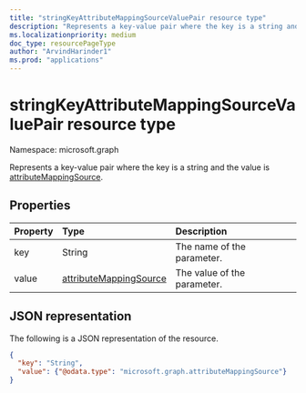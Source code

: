 ```yaml
---
title: "stringKeyAttributeMappingSourceValuePair resource type"
description: "Represents a key-value pair where the key is a string and the value is attributeMappingSource."
ms.localizationpriority: medium
doc_type: resourcePageType
author: "ArvindHarinder1"
ms.prod: "applications"
---
```


# stringKeyAttributeMappingSourceValuePair resource type

Namespace: microsoft.graph

Represents a key-value pair where the key is a string and the value is [attributeMappingSource](synchronization-attributemappingsource.md).

## Properties
| Property	   | Type	|Description|
|:---------------|:--------|:----------|
|key|String|The name of the parameter.|
|value|[attributeMappingSource](synchronization-attributemappingsource.md)|The value of the parameter.|

## JSON representation

The following is a JSON representation of the resource.

<!-- {
  "blockType": "resource",
  "optionalProperties": [

  ],
  "@odata.type": "microsoft.graph.stringKeyAttributeMappingSourceValuePair"
}-->

```json
{
  "key": "String",
  "value": {"@odata.type": "microsoft.graph.attributeMappingSource"}
}

```

<!-- uuid: 8fcb5dbc-d5aa-4681-8e31-b001d5168d79
2015-10-25 14:57:30 UTC -->
<!--
{
  "type": "#page.annotation",
  "description": "stringKeyAttributeMappingSourceValuePair resource",
  "keywords": "",
  "section": "documentation",
  "tocPath": "",
  "suppressions": []
}
-->


